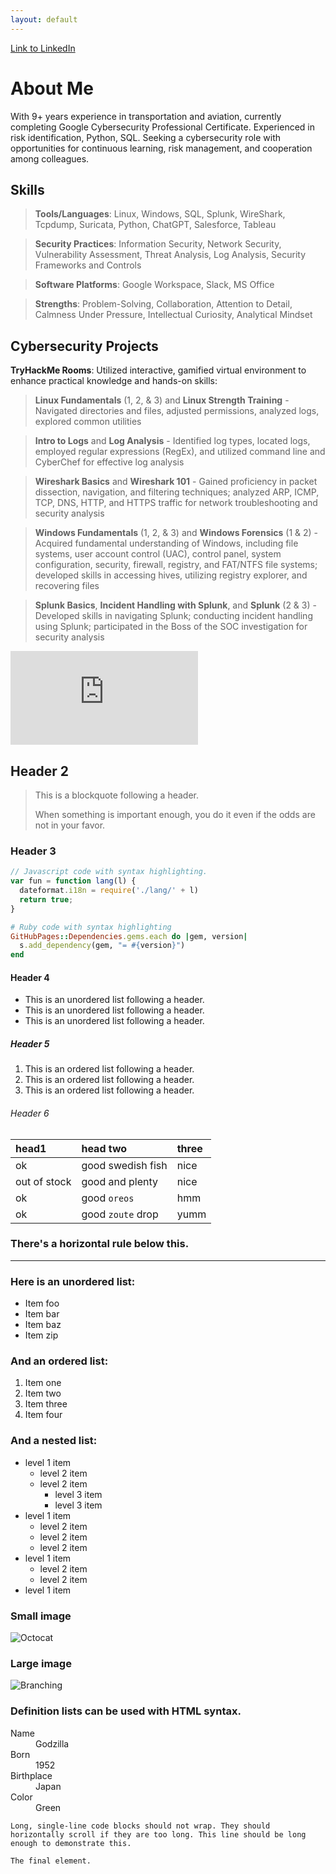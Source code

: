 ```yaml
---
layout: default
---
```


[Link to LinkedIn](http://www.linkedin.com/in/oliver-breen-450a3058)

# About Me

With 9+ years experience in transportation and aviation, currently completing Google Cybersecurity Professional Certificate. Experienced in risk identification, Python, SQL. Seeking a cybersecurity role with opportunities for continuous learning, risk management, and cooperation among colleagues.

## Skills 

>**Tools/Languages**: Linux, Windows, SQL, Splunk, WireShark, Tcpdump, Suricata, Python, ChatGPT, Salesforce, Tableau

>**Security Practices**: Information Security, Network Security, Vulnerability Assessment, Threat Analysis, Log Analysis, Security Frameworks and Controls

>**Software Platforms**: Google Workspace, Slack, MS Office

>**Strengths**: Problem-Solving, Collaboration, Attention to Detail, Calmness Under Pressure, Intellectual Curiosity, Analytical Mindset

## Cybersecurity Projects

**TryHackMe Rooms**: Utilized interactive, gamified virtual environment to enhance practical knowledge and hands-on skills:

>**Linux Fundamentals** (1, 2, & 3) and **Linux Strength Training** - Navigated directories and files, adjusted permissions, analyzed logs, explored common utilities

>**Intro to Logs** and **Log Analysis** - Identified log types, located logs, employed regular expressions (RegEx), and utilized command line and CyberChef for effective log analysis

>**Wireshark Basics** and **Wireshark 101** - Gained proficiency in packet dissection, navigation, and filtering techniques; analyzed ARP, ICMP, TCP, DNS, HTTP, and HTTPS traffic for network troubleshooting and security analysis

>**Windows Fundamentals** (1, 2, & 3) and **Windows Forensics** (1 & 2) - Acquired fundamental understanding of Windows, including file systems, user account control (UAC), control panel, system configuration, security, firewall, registry, and FAT/NTFS file systems; developed skills in accessing hives, utilizing registry explorer, and recovering files 

>**Splunk Basics**, **Incident Handling with Splunk**, and **Splunk** (2 & 3) - Developed skills in navigating Splunk; conducting incident handling using Splunk; participated in the Boss of the SOC investigation for security analysis 

<iframe src="https://tryhackme.com/api/v2/badges/public-profile?userPublicId=4472017" style='border:none;'></iframe>


## Header 2

> This is a blockquote following a header.
>
> When something is important enough, you do it even if the odds are not in your favor.

### Header 3

```js
// Javascript code with syntax highlighting.
var fun = function lang(l) {
  dateformat.i18n = require('./lang/' + l)
  return true;
}
```

```ruby
# Ruby code with syntax highlighting
GitHubPages::Dependencies.gems.each do |gem, version|
  s.add_dependency(gem, "= #{version}")
end
```

#### Header 4

*   This is an unordered list following a header.
*   This is an unordered list following a header.
*   This is an unordered list following a header.

##### Header 5

1.  This is an ordered list following a header.
2.  This is an ordered list following a header.
3.  This is an ordered list following a header.

###### Header 6

| head1        | head two          | three |
|:-------------|:------------------|:------|
| ok           | good swedish fish | nice  |
| out of stock | good and plenty   | nice  |
| ok           | good `oreos`      | hmm   |
| ok           | good `zoute` drop | yumm  |

### There's a horizontal rule below this.

* * *

### Here is an unordered list:

*   Item foo
*   Item bar
*   Item baz
*   Item zip

### And an ordered list:

1.  Item one
1.  Item two
1.  Item three
1.  Item four

### And a nested list:

- level 1 item
  - level 2 item
  - level 2 item
    - level 3 item
    - level 3 item
- level 1 item
  - level 2 item
  - level 2 item
  - level 2 item
- level 1 item
  - level 2 item
  - level 2 item
- level 1 item

### Small image

![Octocat](https://github.githubassets.com/images/icons/emoji/octocat.png)

### Large image

![Branching](https://guides.github.com/activities/hello-world/branching.png)


### Definition lists can be used with HTML syntax.

<dl>
<dt>Name</dt>
<dd>Godzilla</dd>
<dt>Born</dt>
<dd>1952</dd>
<dt>Birthplace</dt>
<dd>Japan</dd>
<dt>Color</dt>
<dd>Green</dd>
</dl>

```
Long, single-line code blocks should not wrap. They should horizontally scroll if they are too long. This line should be long enough to demonstrate this.
```

```
The final element.
```
